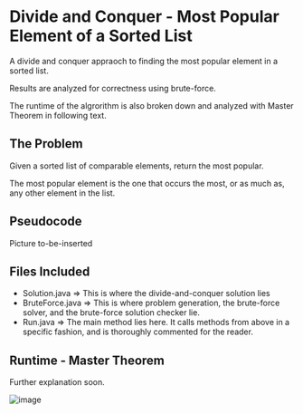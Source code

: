 # Divide and Conquer - Most Popular Element of a Sorted List
A divide and conquer appraoch to finding the most popular element in a sorted list.

Results are analyzed for correctness using brute-force.

The runtime of the algrorithm is also broken down and analyzed with Master Theorem in following text.

<h2>The Problem</h2>

Given a sorted list of comparable elements, return the most popular.

The most popular element is the one that occurs the most, or as much as, any other element in the list.

<h2>Pseudocode</h2>

Picture to-be-inserted

<h2>Files Included</h2>

- Solution.java => This is where the divide-and-conquer solution lies
- BruteForce.java => This is where problem generation, the brute-force solver, and the brute-force solution checker lie.
- Run.java => The main method lies here. It calls methods from above in a specific fashion, and is thoroughly commented for the reader.

<h2>Runtime - Master Theorem</h2>

Further explanation soon.

![image](https://user-images.githubusercontent.com/76532502/146705517-aeedfa17-fae6-43e0-b23f-cc51e04720e4.png)
